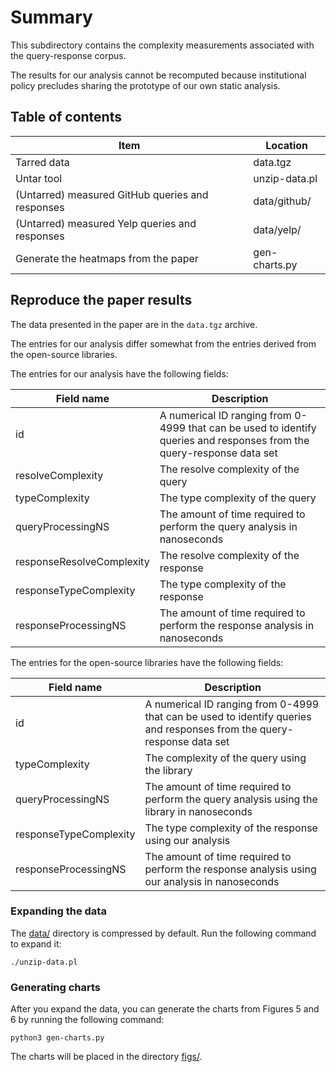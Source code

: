 # Summary

This subdirectory contains the complexity measurements associated with the query-response corpus.

The results for our analysis cannot be recomputed because institutional policy precludes sharing the prototype of our own static analysis.

## Table of contents

| Item                                             | Location      |
| ------------------------------------------------ | ------------- |
| Tarred data                                      | data.tgz      |
| Untar tool                                       | unzip-data.pl |
| (Untarred) measured GitHub queries and responses | data/github/  |
| (Untarred) measured Yelp queries and responses   | data/yelp/    |
| Generate the heatmaps from the paper             | gen-charts.py |

## Reproduce the paper results

The data presented in the paper are in the `data.tgz` archive.

The entries for our analysis differ somewhat from the entries derived from the open-source libraries.

The entries for our analysis have the following fields:

| Field name                | Description                                                                                                            |
| ------------------------- | ---------------------------------------------------------------------------------------------------------------------- |
| id                        | A numerical ID ranging from 0-4999 that can be used to identify queries and responses from the query-response data set |
| resolveComplexity         | The resolve complexity of the query                                                                                    |
| typeComplexity            | The type complexity of the query                                                                                       |
| queryProcessingNS         | The amount of time required to perform the query analysis in nanoseconds                                               |
| responseResolveComplexity | The resolve complexity of the response                                                                                 |
| responseTypeComplexity    | The type complexity of the response                                                                                    |
| responseProcessingNS      | The amount of time required to perform the response analysis in nanoseconds                                            |

The entries for the open-source libraries have the following fields:

| Field name             | Description                                                                                                            |
| ---------------------- | ---------------------------------------------------------------------------------------------------------------------- |
| id                     | A numerical ID ranging from 0-4999 that can be used to identify queries and responses from the query-response data set |
| typeComplexity         | The complexity of the query using the library                                                                          |
| queryProcessingNS      | The amount of time required to perform the query analysis using the library in nanoseconds                             |
| responseTypeComplexity | The type complexity of the response using our analysis                                                                 |
| responseProcessingNS   | The amount of time required to perform the response analysis using our analysis in nanoseconds                         |

### Expanding the data

The [data/](data/) directory is compressed by default.
Run the following command to expand it:

```
./unzip-data.pl
```

### Generating charts

After you expand the data, you can generate the charts from Figures 5 and 6 by running the following command:

```
python3 gen-charts.py
```

The charts will be placed in the directory [figs/](figs/).
